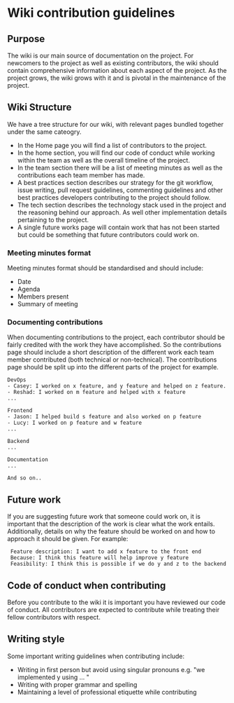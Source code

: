 # Wiki contribution guidelines 

## Purpose 
The wiki is our main source of documentation on the project. For newcomers to the project as well as existing contributors, the wiki should contain comprehensive information about each aspect of the project. As the project grows, the wiki grows with it and is pivotal in the maintenance of the project. 

## Wiki Structure 
We have a tree structure for our wiki, with relevant pages bundled together under the same cateogry. 
* In the Home page you will find a list of contributors to the project. 
* In the home section, you will find our code of conduct while working within the team as well as the overall timeline of the project. 
* In the team section there will be a list of meeting minutes as well as the contributions each team member has made. 
* A best practices section describes our strategy for the git workflow, issue writing, pull request guidelines, commenting guidelines and other best practices developers contributing to the project should follow. 
* The tech section describes the technology stack used in the project and the reasoning behind our approach. As well other implementation details pertaining to the project. 
* A single future works page will contain work that has not been started but could be something that future contributors could work on.


### Meeting minutes format
Meeting minutes format should be standardised and should include:
* Date
* Agenda
* Members present 
* Summary of meeting

### Documenting contributions 
When documenting contributions to the project, each contributor should be fairly credited with the work they have accomplished. So the contributions page should include a short description of the different work each team member contributed (both technical or non-technical). The contributions page should be split up into the different parts of the project for example. 

```
DevOps 
- Casey: I worked on x feature, and y feature and helped on z feature.
- Reshad: I worked on m feature and helped with x feature 
... 

Frontend 
- Jason: I helped build s feature and also worked on p feature
- Lucy: I worked on p feature and w feature 
...

Backend
...

Documentation
...

And so on..
```

## Future work
If you are suggesting future work that someone could work on, it is important that the description of the work is clear what the work entails. Additionally, details on why the feature should be worked on and how to approach it should be given. For example:

```
 Feature description: I want to add x feature to the front end 
 Because: I think this feature will help improve y feature
 Feasibility: I think this is possible if we do y and z to the backend 
``` 

 ## Code of conduct when contributing 
 Before you contribute to the wiki it is important you have reviewed our code of conduct. All contributors are expected to contribute while treating their fellow contributors with respect. 

 ## Writing style 
 Some important writing guidelines when contributing include:
 * Writing in first person but avoid using singular pronouns e.g. "we implemented y using ... "
 * Writing with proper grammar and spelling 
 * Maintaining a level of professional etiquette while contributing 

 


